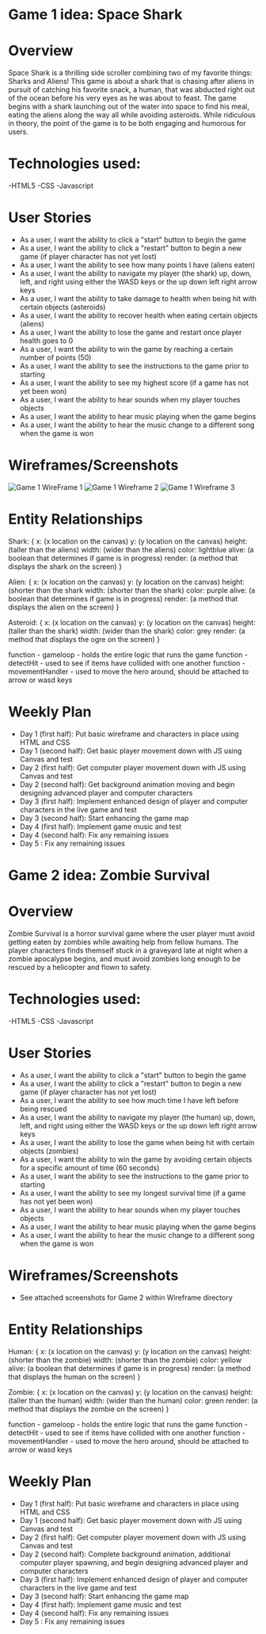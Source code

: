 # Game 1 idea: Space Shark

# Overview
Space Shark is a thrilling side scroller combining two of my favorite things: Sharks and Aliens! This game is about a shark that is chasing after aliens in pursuit of catching his favorite snack, a human, that was abducted right out of the ocean before his very eyes as he was about to feast. The game begins with a shark launching out of the water into space to find his meal, eating the aliens along the way all while avoiding asteroids. While ridiculous in theory, the point of the game is to be both engaging and humorous for users.


# Technologies used:
-HTML5
-CSS
-Javascript

# User Stories
- As a user, I want the ability to click a "start" button to begin the game
- As a user, I want the ability to click a "restart" button to begin a new game (if player character has not yet lost)
- As a user, I want the ability to see how many points I have (aliens eaten)
- As a user, I want the ability to navigate my player (the shark) up, down, left, and right using either the WASD keys or the up down left right arrow keys
- As a user, I want the ability to take damage to health when being hit with certain objects (asteroids)
- As a user, I want the ability to recover health when eating certain objects (aliens)
- As a user, I want the ability to lose the game and restart once player health goes to 0
- As a user, I want the ability to win the game by reaching a certain number of points (50)
- As a user, I want the ability to see the instructions to the game prior to starting
- As a user, I want the ability to see my highest score (if a game has not yet been won)
- As a user, I want the ability to hear sounds when my player touches objects
- As a user, I want the ability to hear music playing when the game begins
- As a user, I want the ability to hear the music change to a different song when the game is won

# Wireframes/Screenshots
![Game 1 WireFrame 1](wireframes/Wireframe1.png)
![Game 1 Wireframe 2](wireframes/Wireframe2.png)
![Game 1 Wireframe 3](wireframes/Wireframe3.png)

# Entity Relationships
Shark: {
  x: (x location on the canvas)
  y: (y location on the canvas)
  height: (taller than the aliens)
  width: (wider than the aliens)
  color: lightblue
  alive: (a boolean that determines if game is in progress)
  render: (a method that displays the shark on the screen)
}

Alien: {
  x: (x location on the canvas)
  y: (y location on the canvas)
  height: (shorter than the shark
  width: (shorter than the shark)
  color: purple
  alive: (a boolean that determines if game is in progress)
  render: (a method that displays the alien on the screen)
}

Asteroid: {
  x: (x location on the canvas)
  y: (y location on the canvas)
  height: (taller than the shark)
  width: (wider than the shark)
  color: grey
  render: (a method that displays the ogre on the screen)
}

function - gameloop - holds the entire logic that runs the game
function - detectHit - used to see if items have collided with one another
function - movementHandler - used to move the hero around, should be attached to arrow or wasd keys

# Weekly Plan
- Day 1 (first half): Put basic wireframe and characters in place using HTML and CSS
- Day 1 (second half): Get basic player movement down with JS using Canvas and test
- Day 2 (first half): Get computer player movement down with JS using Canvas and test
- Day 2 (second half): Get background animation moving and begin designing advanced player and computer characters
- Day 3 (first half): Implement enhanced design of player and computer characters in the live game and test
- Day 3 (second half): Start enhancing the game map
- Day 4 (first half): Implement game music and test
- Day 4 (second half): Fix any remaining issues
- Day 5 : Fix any remaining issues



# Game 2 idea: Zombie Survival

# Overview
Zombie Survival is a horror survival game where the user player must avoid getting eaten by zombies while awaiting help from fellow humans. The player characters finds themself stuck in a graveyard  late at night when a zombie apocalypse begins, and must avoid zombies long enough to be rescued by a helicopter and flown to safety.

# Technologies used:
-HTML5
-CSS
-Javascript

# User Stories
- As a user, I want the ability to click a "start" button to begin the game
- As a user, I want the ability to click a "restart" button to begin a new game (if player character has not yet lost)
- As a user, I want the ability to see how much time I have left before being rescued
- As a user, I want the ability to navigate my player (the human) up, down, left, and right using either the WASD keys or the up down left right arrow keys
- As a user, I want the ability to lose the game when being hit with certain objects (zombies)
- As a user, I want the ability to win the game by avoiding certain objects for a specific amount of time (60 seconds)
- As a user, I want the ability to see the instructions to the game prior to starting
- As a user, I want the ability to see my longest survival time (if a game has not yet been won)
- As a user, I want the ability to hear sounds when my player touches objects
- As a user, I want the ability to hear music playing when the game begins
- As a user, I want the ability to hear the music change to a different song when the game is won

# Wireframes/Screenshots
- See attached screenshots for Game 2 within Wireframe directory

# Entity Relationships
Human: {
  x: (x location on the canvas)
  y: (y location on the canvas)
  height: (shorter than the zombie)
  width: (shorter than the zombie)
  color: yellow
  alive: (a boolean that determines if game is in progress)
  render: (a method that displays the human on the screen)
}

Zombie: {
  x: (x location on the canvas)
  y: (y location on the canvas)
  height: (taller than the human)
  width: (wider than the human)
  color: green
  render: (a method that displays the zombie on the screen)
}

function - gameloop - holds the entire logic that runs the game
function - detectHit - used to see if items have collided with one another
function - movementHandler - used to move the hero around, should be attached to arrow or wasd keys

# Weekly Plan
- Day 1 (first half): Put basic wireframe and characters in place using HTML and CSS
- Day 1 (second half): Get basic player movement down with JS using Canvas and test
- Day 2 (first half): Get computer player movement down with JS using Canvas and test
- Day 2 (second half): Complete background animation, additional computer player spawning, and begin designing advanced player and computer characters
- Day 3 (first half): Implement enhanced design of player and computer characters in the live game and test
- Day 3 (second half): Start enhancing the game map
- Day 4 (first half): Implement game music and test
- Day 4 (second half): Fix any remaining issues
- Day 5 : Fix any remaining issues
